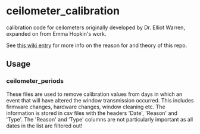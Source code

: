 # ceilometer_calibration
calibration code for ceilometers originally developed by Dr. Elliot Warren, expanded on from Emma Hopkin's work.

See [this wiki entry](https://github.com/Urban-Meteorology-Reading/Observation_Equipment_Docs/wiki/Ceilometer-calibration) for more info on the reason for and theory of this repo.

## Usage 

### ceilometer_periods

These files are used to remove calibration values from days in which an event that will have altered the window transmission occurred. This includes firmware changes, hardware changes, window cleaning etc. The information is stored in csv files with the headers 'Date', 'Reason' and 'Type'. The 'Reason' and 'Type' columns are not particularly important as all dates in the list are filtered out!

